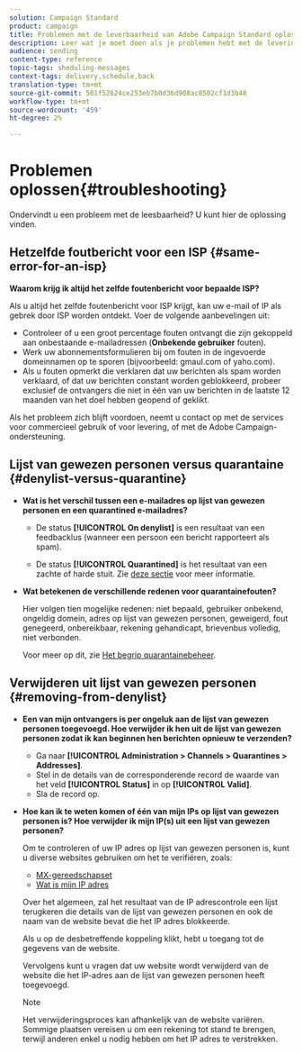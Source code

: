 ```yaml
---
solution: Campaign Standard
product: campaign
title: Problemen met de leverbaarheid van Adobe Campaign Standard oplossen
description: Leer wat je moet doen als je problemen hebt met de levering van Adobe Campaign Standard.
audience: sending
content-type: reference
topic-tags: sheduling-messages
context-tags: delivery,schedule,back
translation-type: tm+mt
source-git-commit: 501f52624ce253eb7b0d36d908ac8502cf1d3b48
workflow-type: tm+mt
source-wordcount: '459'
ht-degree: 2%

---
```



# Problemen oplossen{#troubleshooting}

Ondervindt u een probleem met de leesbaarheid? U kunt hier de oplossing vinden.

## Hetzelfde foutbericht voor een ISP {#same-error-for-an-isp}

**Waarom krijg ik altijd het zelfde foutenbericht voor bepaalde ISP?**

Als u altijd het zelfde foutenbericht voor ISP krijgt, kan uw e-mail of IP als gebrek door ISP worden ontdekt. Voer de volgende aanbevelingen uit:
* Controleer of u een groot percentage fouten ontvangt die zijn gekoppeld aan onbestaande e-mailadressen (**Onbekende gebruiker** fouten).
* Werk uw abonnementsformulieren bij om fouten in de ingevoerde domeinnamen op te sporen (bijvoorbeeld: gmaul.com of yaho.com).
* Als u fouten opmerkt die verklaren dat uw berichten als spam worden verklaard, of dat uw berichten constant worden geblokkeerd, probeer exclusief de ontvangers die niet in één van uw berichten in de laatste 12 maanden van het doel hebben geopend of geklikt.

Als het probleem zich blijft voordoen, neemt u contact op met de services voor commercieel gebruik of voor levering, of met de Adobe Campaign-ondersteuning.

## Lijst van gewezen personen versus quarantaine {#denylist-versus-quarantine}

* **Wat is het verschil tussen een e-mailadres op lijst van gewezen personen en een quarantined e-mailadres?**

   * De status **[!UICONTROL On denylist]** is een resultaat van een feedbacklus (wanneer een persoon een bericht rapporteert als spam).

   * De status **[!UICONTROL Quarantined]** is het resultaat van een zachte of harde stuit.
   Zie [deze sectie](../../sending/using/understanding-quarantine-management.md#quarantine-vs-denylist) voor meer informatie.

* **Wat betekenen de verschillende redenen voor quarantainefouten?**

   Hier volgen tien mogelijke redenen: niet bepaald, gebruiker onbekend, ongeldig domein, adres op lijst van gewezen personen, geweigerd, fout genegeerd, onbereikbaar, rekening gehandicapt, brievenbus volledig, niet verbonden.

   Voor meer op dit, zie [Het begrip quarantainebeheer](../../sending/using/understanding-quarantine-management.md).

## Verwijderen uit lijst van gewezen personen {#removing-from-denylist}

* **Een van mijn ontvangers is per ongeluk aan de lijst van gewezen personen toegevoegd. Hoe verwijder ik hen uit de lijst van gewezen personen zodat ik kan beginnen hen berichten opnieuw te verzenden?**

   * Ga naar **[!UICONTROL Administration > Channels > Quarantines > Addresses]**.
   * Stel in de details van de corresponderende record de waarde van het veld **[!UICONTROL Status]** in op **[!UICONTROL Valid]**.
   * Sla de record op.

* **Hoe kan ik te weten komen of één van mijn IPs op lijst van gewezen personen is? Hoe verwijder ik mijn IP(s) uit een lijst van gewezen personen?**

   Om te controleren of uw IP adres op lijst van gewezen personen is, kunt u diverse websites gebruiken om het te verifiëren, zoals:
   * [MX-gereedschapset](https://mxtoolbox.com/)
   * [Wat is mijn IP adres](https://whatismyipaddress.com)

   Over het algemeen, zal het resultaat van de IP adrescontrole een lijst terugkeren die details van de lijst van gewezen personen en ook de naam van de website bevat die het IP adres blokkeerde.

   Als u op de desbetreffende koppeling klikt, hebt u toegang tot de gegevens van de website.

   Vervolgens kunt u vragen dat uw website wordt verwijderd van de website die het IP-adres aan de lijst van gewezen personen heeft toegevoegd.

   >[!NOTE]
   >
   >Het verwijderingsproces kan afhankelijk van de website variëren. Sommige plaatsen vereisen u om een rekening tot stand te brengen, terwijl anderen enkel u nodig hebben om het IP adres te verstrekken.
